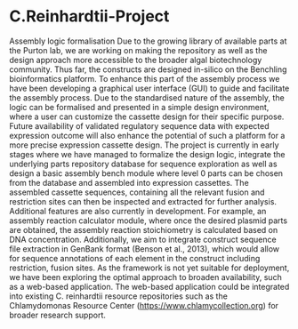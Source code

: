 # C.Reinhardtii-Project
Assembly logic formalisation
Due to the growing library of available parts at the Purton lab, 
we are working on making the repository as well as the design approach 
more accessible to the broader algal biotechnology community. 
Thus far, the constructs are designed in-silico on the Benchling bioinformatics platform. 
To enhance this part of the assembly process we have been developing a graphical user interface (GUI) 
to guide and facilitate the assembly process. Due to the standardised nature of the assembly, 
the logic can be formalised and presented in a simple design environment, where a user can customize
the cassette design for their specific purpose. Future availability of validated regulatory sequence 
data with expected expression outcome will also enhance the potential of such a platform for a more 
precise expression cassette design. The project is currently in early stages where we have managed to 
formalize the design logic, integrate the underlying parts repository database for sequence exploration 
as well as design a basic assembly bench module where level 0 parts can be chosen from the database and 
assembled into expression cassettes. The assembled cassette sequences, containing all the relevant fusion 
and restriction sites can then be inspected and extracted for further analysis. Additional features are also 
currently in development. For example, an assembly reaction calculator module, where once the desired plasmid 
parts are obtained, the assembly reaction stoichiometry is calculated based on DNA concentration. Additionally, 
we aim to integrate construct sequence file extraction in GenBank format (Benson et al., 2013), which would allow 
for sequence annotations of each element in the construct including restriction, fusion sites. As the framework 
is not yet suitable for deployment, we have been exploring the optimal approach to broaden availability, such as 
a web-based application. The web-based application could be integrated into existing C. reinhardtii resource 
repositories such as the Chlamydomonas Resource Center  (https://www.chlamycollection.org) for broader 
research support. 
